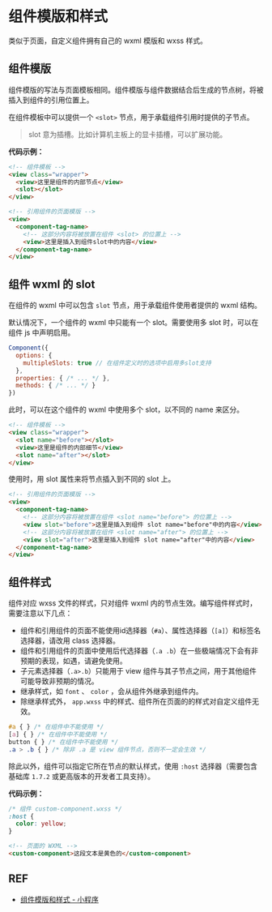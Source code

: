 # 组件模版和样式

类似于页面，自定义组件拥有自己的 wxml 模版和 wxss 样式。

## 组件模版

组件模版的写法与页面模板相同。组件模版与组件数据结合后生成的节点树，将被插入到组件的引用位置上。

在组件模板中可以提供一个 `<slot>` 节点，用于承载组件引用时提供的子节点。

> slot 意为插槽。比如计算机主板上的显卡插槽，可以扩展功能。

**代码示例：**

```html
<!-- 组件模板 -->
<view class="wrapper">
  <view>这里是组件的内部节点</view>
  <slot></slot>
</view>

<!-- 引用组件的页面模版 -->
<view>
  <component-tag-name>
    <!-- 这部分内容将被放置在组件 <slot> 的位置上 -->
    <view>这里是插入到组件slot中的内容</view>
  </component-tag-name>
</view>
```

## 组件 wxml 的 slot

在组件的 wxml 中可以包含 `slot` 节点，用于承载组件使用者提供的 wxml 结构。

默认情况下，一个组件的 wxml 中只能有一个 slot。需要使用多 slot 时，可以在组件 js 中声明启用。

```js
Component({
  options: {
    multipleSlots: true // 在组件定义时的选项中启用多slot支持
  },
  properties: { /* ... */ },
  methods: { /* ... */ }
})
```

此时，可以在这个组件的 wxml 中使用多个 slot，以不同的 name 来区分。

```html
<!-- 组件模板 -->
<view class="wrapper">
  <slot name="before"></slot>
  <view>这里是组件的内部细节</view>
  <slot name="after"></slot>
</view>
```

使用时，用 slot 属性来将节点插入到不同的 slot 上。

```html
<!-- 引用组件的页面模版 -->
<view>
  <component-tag-name>
    <!-- 这部分内容将被放置在组件 <slot name="before"> 的位置上 -->
    <view slot="before">这里是插入到组件 slot name="before"中的内容</view>
    <!-- 这部分内容将被放置在组件 <slot name="after"> 的位置上 -->
    <view slot="after">这里是插入到组件 slot name="after"中的内容</view>
  </component-tag-name>
</view>
```

## 组件样式

组件对应 wxss 文件的样式，只对组件 wxml 内的节点生效。编写组件样式时，需要注意以下几点：

- 组件和引用组件的页面不能使用id选择器（`#a`）、属性选择器（`[a]`）和标签名选择器，请改用 class 选择器。
- 组件和引用组件的页面中使用后代选择器（`.a .b`）在一些极端情况下会有非预期的表现，如遇，请避免使用。
- 子元素选择器（`.a>.b`）只能用于 view 组件与其子节点之间，用于其他组件可能导致非预期的情况。
- 继承样式，如 `font` 、 `color` ，会从组件外继承到组件内。
- 除继承样式外， `app.wxss` 中的样式、组件所在页面的的样式对自定义组件无效。

```css
#a { } /* 在组件中不能使用 */
[a] { } /* 在组件中不能使用 */
button { } /* 在组件中不能使用 */
.a > .b { } /* 除非 .a 是 view 组件节点，否则不一定会生效 */
```

除此以外，组件可以指定它所在节点的默认样式，使用 `:host` 选择器（需要包含基础库 `1.7.2` 或更高版本的开发者工具支持）。

**代码示例：**

```css
/* 组件 custom-component.wxss */
:host {
  color: yellow;
}
```

```html
<!-- 页面的 WXML -->
<custom-component>这段文本是黄色的</custom-component>
```

## REF

- [组件模版和样式 - 小程序][doc]

[doc]: https://mp.weixin.qq.com/debug/wxadoc/dev/framework/custom-component/wxml-wxss.html